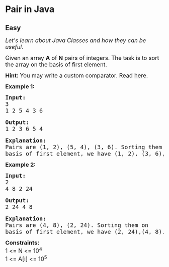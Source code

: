 # Pair in Java
## Easy
<div class="problems_problem_content__Xm_eO"><p><em><span style="font-size:18px">Let's learn about Java Classes and how they can be useful.</span></em></p>

<p><span style="font-size:18px">Given an array <strong>A</strong> of <strong>N</strong> pairs of integers. The task is to sort the array on the basis of first element. </span></p>

<p><strong><span style="font-size:18px">Hint: </span></strong><span style="font-size:18px">You may write a custom comparator. Read <a href="https://www.geeksforgeeks.org/arrays-sort-in-java-with-examples/">here</a>.</span></p>

<p><strong><span style="font-size:18px">Example 1:</span></strong></p>

<pre><span style="font-size:18px"><strong>Input:</strong>
3
1 2 5 4 3 6</span>

<span style="font-size:18px"><strong>Output:</strong>
1 2 3 6 5 4</span>

<span style="font-size:18px"><strong>Explanation:
</strong>Pairs are (1, 2), (5, 4), (3, 6). Sorting them on </span>
<span style="font-size:18px">basis of first element, we have (1, 2), (3, 6), (5, 4).</span></pre>

<p><strong><span style="font-size:18px">Example 2:</span></strong></p>

<pre><span style="font-size:18px"><strong>Input:</strong>
2
4 8 2 24</span>

<span style="font-size:18px"><strong>Output:</strong>
2 24 4 8</span>

<span style="font-size:18px"><strong>Explanation:
</strong>Pairs are (4, 8), (2, 24). Sorting them on </span>
<span style="font-size:18px">basis of first element, we have (2, 24),(4, 8).</span></pre>

<p><span style="font-size:18px"><strong>Constraints:</strong><br>
1 &lt;= N &lt;= 10<sup>4</sup><br>
1 &lt;= A[i] &lt;= 10<sup>5</sup></span></p>
</div>